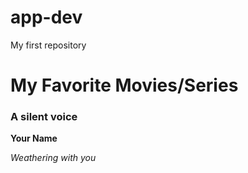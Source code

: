 # app-dev
My first repository
# My Favorite Movies/Series
### A silent voice
**Your Name**

*Weathering with you*
